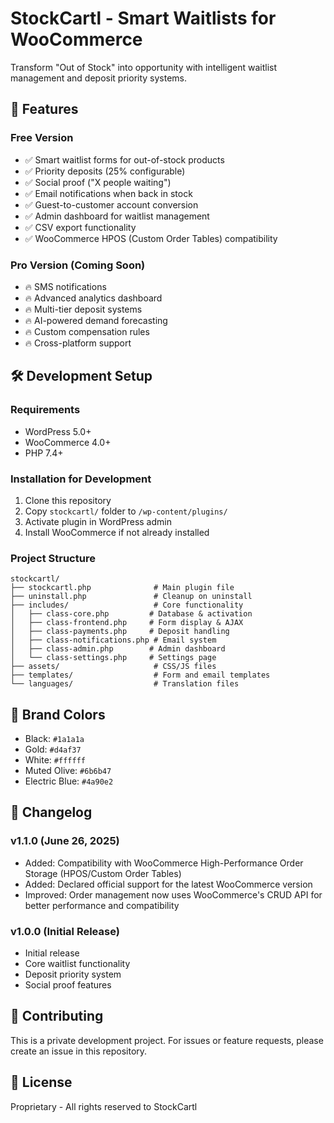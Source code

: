 # StockCartl - Smart Waitlists for WooCommerce

Transform "Out of Stock" into opportunity with intelligent waitlist management and deposit priority systems.

## 🚀 Features

### Free Version
- ✅ Smart waitlist forms for out-of-stock products
- ✅ Priority deposits (25% configurable)
- ✅ Social proof ("X people waiting")
- ✅ Email notifications when back in stock
- ✅ Guest-to-customer account conversion
- ✅ Admin dashboard for waitlist management
- ✅ CSV export functionality
- ✅ WooCommerce HPOS (Custom Order Tables) compatibility

### Pro Version (Coming Soon)
- 🔥 SMS notifications
- 🔥 Advanced analytics dashboard
- 🔥 Multi-tier deposit systems
- 🔥 AI-powered demand forecasting
- 🔥 Custom compensation rules
- 🔥 Cross-platform support

## 🛠️ Development Setup

### Requirements
- WordPress 5.0+
- WooCommerce 4.0+
- PHP 7.4+

### Installation for Development
1. Clone this repository
2. Copy `stockcartl/` folder to `/wp-content/plugins/`
3. Activate plugin in WordPress admin
4. Install WooCommerce if not already installed

### Project Structure
```
stockcartl/
├── stockcartl.php              # Main plugin file
├── uninstall.php               # Cleanup on uninstall
├── includes/                   # Core functionality
│   ├── class-core.php         # Database & activation
│   ├── class-frontend.php     # Form display & AJAX
│   ├── class-payments.php     # Deposit handling
│   ├── class-notifications.php # Email system
│   ├── class-admin.php        # Admin dashboard
│   └── class-settings.php     # Settings page
├── assets/                     # CSS/JS files
├── templates/                  # Form and email templates
└── languages/                  # Translation files
```

## 🎨 Brand Colors
- Black: `#1a1a1a`
- Gold: `#d4af37`
- White: `#ffffff`
- Muted Olive: `#6b6b47`
- Electric Blue: `#4a90e2`

## 📝 Changelog

### v1.1.0 (June 26, 2025)
- Added: Compatibility with WooCommerce High-Performance Order Storage (HPOS/Custom Order Tables)
- Added: Declared official support for the latest WooCommerce version
- Improved: Order management now uses WooCommerce's CRUD API for better performance and compatibility

### v1.0.0 (Initial Release)
- Initial release
- Core waitlist functionality
- Deposit priority system
- Social proof features

## 🤝 Contributing

This is a private development project. For issues or feature requests, please create an issue in this repository.

## 📄 License

Proprietary - All rights reserved to StockCartl